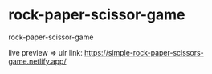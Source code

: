 # rock-paper-scissor-game
rock-paper-scissor-game

live preview => ulr link: https://simple-rock-paper-scissors-game.netlify.app/
